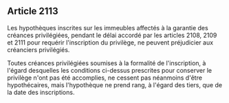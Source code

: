 Article 2113
----
Les hypothèques inscrites sur les immeubles affectés à la garantie des créances
privilégiées, pendant le délai accordé par les articles 2108, 2109 et 2111 pour
requérir l'inscription du privilège, ne peuvent préjudicier aux créanciers
privilégiés.

Toutes créances privilégiées soumises à la formalité de l'inscription, à l'égard
desquelles les conditions ci-dessus prescrites pour conserver le privilège n'ont
pas été accomplies, ne cessent pas néanmoins d'être hypothécaires, mais
l'hypothèque ne prend rang, à l'égard des tiers, que de la date des
inscriptions.
